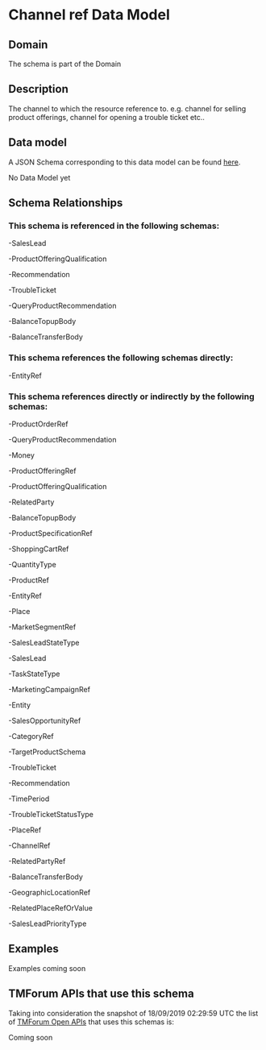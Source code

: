 # Channel ref Data Model

## Domain

The  schema is part of the  Domain

## Description

The channel to which the resource reference to. e.g. channel for selling product offerings, channel for opening a trouble ticket etc..

## Data model

A JSON Schema corresponding to this data model can be found
[here](https://github.com/tmforum-rand/schemas/blob/master/Common/ChannelRef.schema.json).

No Data Model yet

## Schema Relationships

### This schema is referenced in the following schemas:

-SalesLead

-ProductOfferingQualification

-Recommendation

-TroubleTicket

-QueryProductRecommendation

-BalanceTopupBody

-BalanceTransferBody

### This schema references the following schemas directly:

-EntityRef

### This schema references directly or indirectly by the following schemas:

-ProductOrderRef

-QueryProductRecommendation

-Money

-ProductOfferingRef

-ProductOfferingQualification

-RelatedParty

-BalanceTopupBody

-ProductSpecificationRef

-ShoppingCartRef

-QuantityType

-ProductRef

-EntityRef

-Place

-MarketSegmentRef

-SalesLeadStateType

-SalesLead

-TaskStateType

-MarketingCampaignRef

-Entity

-SalesOpportunityRef

-CategoryRef

-TargetProductSchema

-TroubleTicket

-Recommendation

-TimePeriod

-TroubleTicketStatusType

-PlaceRef

-ChannelRef

-RelatedPartyRef

-BalanceTransferBody

-GeographicLocationRef

-RelatedPlaceRefOrValue

-SalesLeadPriorityType



## Examples

Examples coming soon

## TMForum APIs that use this schema

Taking into consideration the snapshot of 18/09/2019 02:29:59 UTC the list of [TMForum Open APIs](https://www.tmforum.org/open-apis/) that uses this schemas is:

Coming soon